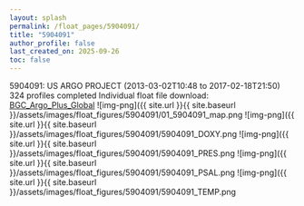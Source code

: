 ```yaml
---
layout: splash
permalink: /float_pages/5904091/
title: "5904091"
author_profile: false
last_created_on: 2025-09-26
toc: false
---
```

 
5904091: US ARGO PROJECT (2013-03-02T10:48 to 2017-02-18T21:50)
324 profiles completed
Individual float file download: [BGC_Argo_Plus_Global](https://ftp.soest.hawaii.edu/bgc_argo_plus/Individual_Floats/outliers_removed/5904091_Sprof_processed.nc)
![img-png]({{ site.url }}{{ site.baseurl }}/assets/images/float_figures/5904091/01_5904091_map.png
![img-png]({{ site.url }}{{ site.baseurl }}/assets/images/float_figures/5904091/5904091_DOXY.png
![img-png]({{ site.url }}{{ site.baseurl }}/assets/images/float_figures/5904091/5904091_PRES.png
![img-png]({{ site.url }}{{ site.baseurl }}/assets/images/float_figures/5904091/5904091_PSAL.png
![img-png]({{ site.url }}{{ site.baseurl }}/assets/images/float_figures/5904091/5904091_TEMP.png
